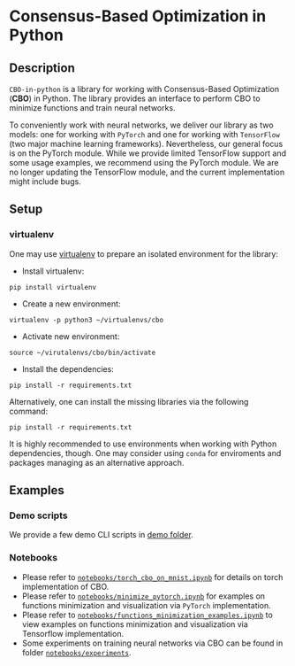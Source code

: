 # Consensus-Based Optimization in Python

## Description
`CBO-in-python` is a library for working with Consensus-Based Optimization (**CBO**) in Python. The library provides an interface to perform CBO to minimize functions and train neural networks. 

To conveniently work with neural networks, we deliver our library as two models: one for working with `PyTorch` and one for working with `TensorFlow` (two major machine learning frameworks). Nevertheless, our general focus is on the PyTorch module. While we provide limited TensorFlow support and some usage examples, we recommend using the PyTorch module. We are no longer updating the TensorFlow module, and the current implementation might include bugs.


## Setup
### virtualenv
One may use [virtualenv](https://pypi.org/project/virtualenv/) to prepare an isolated environment for the library:
* Install virtualenv:
```
pip install virtualenv
```
* Create a new environment:
```
virtualenv -p python3 ~/virtualenvs/cbo
```
* Activate new environment:
```
source ~/virutalenvs/cbo/bin/activate
```
* Install the dependencies:
```
pip install -r requirements.txt
```

Alternatively, one can install the missing libraries via the following command:
```
pip install -r requirements.txt
```
It is highly recommended to use environments when working with Python dependencies, though. One may consider using `conda` for enviroments and packages managing as an alternative approach.

## Examples
### Demo scripts
We provide a few demo CLI scripts in [demo folder](https://github.com/Igor-Tukh/cbo-in-python/tree/master/demo).

### Notebooks
* Please refer to [`notebooks/torch_cbo_on_mnist.ipynb`](https://github.com/Igor-Tukh/cbo-in-python/blob/master/notebooks/torch_cbo_on_mnist.ipynb) for details on torch implementation of CBO.
* Please refer to [`notebooks/minimize_pytorch.ipynb`](https://github.com/Igor-Tukh/cbo-in-python/blob/master/notebooks/minimize_pytorch.ipynb) for  examples on functions minimization and visualization via `PyTorch` implementation.
* Please refer to [`notebooks/functions_minimization_examples.ipynb`](https://github.com/Igor-Tukh/cbo-in-python/blob/master/notebooks/functions_minimization_examples.ipynb) to view examples on functions minimization and visualization via Tensorflow implementation.
* Some experiments on training neural networks via CBO can be found in folder [`notebooks/experiments`](https://github.com/Igor-Tukh/cbo-in-python/tree/master/notebooks/experiments).
